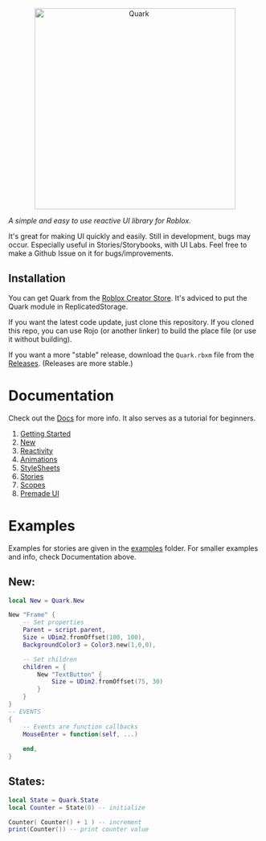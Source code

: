 <div align="center">

<img width="400" alt="Quark" src="https://github.com/user-attachments/assets/2cc3f03e-4328-4106-9e38-70f731548862">

</div>

_A simple and easy to use reactive UI library for Roblox._

It's great for making UI quickly and easily. Still in development, bugs may occur. Especially useful in Stories/Storybooks, with UI Labs. Feel free to make a Github Issue on it for bugs/improvements.

## Installation

You can get Quark from the [Roblox Creator Store](https://create.roblox.com/store/asset/105183088809550).
It's adviced to put the Quark module in ReplicatedStorage.

If you want the latest code update, just clone this repository. If you cloned this repo, you can use Rojo (or another linker) to build the place file (or use it without building).

If you want a more "stable" release, download the `Quark.rbxm` file from the [Releases](github.com/creepersaur/Quark/Releases). (Releases are more stable.)

# Documentation

Check out the [Docs](./docs/) for more info. It also serves as a tutorial for beginners.

1. [Getting Started](./docs/1.GettingStarted.md)
2. [New](./docs/2.GettingStarted.md)
3. [Reactivity](./docs/3.Reactivity.md)
4. [Animations](./docs/4.Animations.md)
5. [StyleSheets](./docs/5.StyleSheets.md)
6. [Stories](./docs/6.Stories.md)
7. [Scopes](./docs/7.Scopes.md)
8. [Premade UI](./docs/8.PremadeUI.md)

# Examples

Examples for stories are given in the [examples](./src/examples/) folder. For smaller examples and info, check Documentation above.

## New:

```lua
local New = Quark.New

New "Frame" {
	-- Set properties
    Parent = script.parent,
    Size = UDim2.fromOffset(100, 100),
    BackgroundColor3 = Color3.new(1,0,0),

	-- Set children
    children = {
        New "TextButton" {
            Size = UDim2.fromOffset(75, 30)
        }
    }
}
-- EVENTS
{
	-- Events are function callbacks
	MouseEnter = function(self, ...)
		
	end,
}
```

## States:

```lua
local State = Quark.State
local Counter = State(0) -- initialize

Counter( Counter() + 1 ) -- increment
print(Counter()) -- print counter value
```
